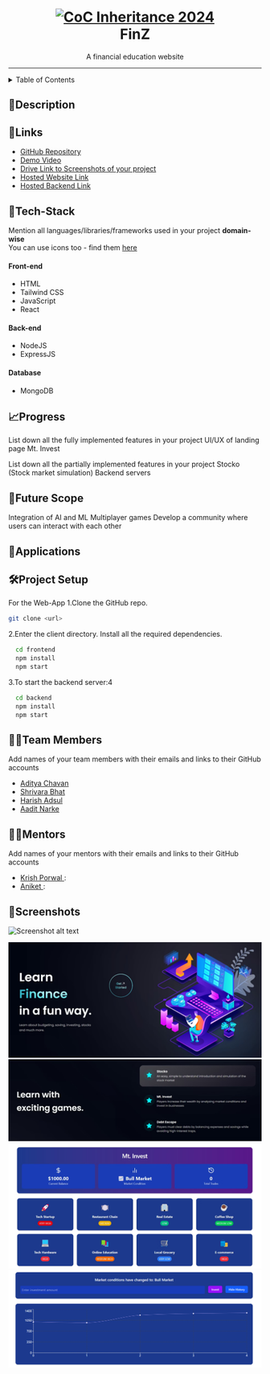 <h1 align="center">
  <a href="https://github.com/CommunityOfCoders/Inheritance-2024">
    <img src="./Untitled.png" alt="CoC Inheritance 2024" width="500" height="166">
  </a>
  <br>
 FinZ
</h1>

<div align="center">
   A financial education website 
</div>
<hr>

<details>
<summary>Table of Contents</summary>

- [Description](#description)
- [Links](#links)
- [Tech Stack](#tech-stack)
- [Progress](#progress)
- [Future Scope](#future-scope)
- [Applications](#applications)
- [Project Setup](#project-setup)
- [Usage](#usage)
- [Team Members](#team-members)
- [Mentors](#mentors)
- [Screenshots](#screenshots)

</details>

## 📝Description





## 🔗Links

- [GitHub Repository](https://github.com/)
- [Demo Video]()
- [Drive Link to Screenshots of your project]()
- [Hosted Website Link]()
- [Hosted Backend Link]()



## 🤖Tech-Stack

Mention all languages/libraries/frameworks used in your project **domain-wise**   
You can use icons too - find them [here](https://github.com/get-icon/geticon) 

#### Front-end
- HTML
- Tailwind CSS
- JavaScript
- React


#### Back-end
- NodeJS
- ExpressJS


#### Database
- MongoDB



## 📈Progress

List down all the fully implemented features in your project
UI/UX of landing page
Mt. Invest



List down all the partially implemented features in your project
Stocko (Stock market simulation)
Backend servers

## 🔮Future Scope
Integration of AI and ML
Multiplayer games
Develop a community where users can interact with each other


## 💸Applications


## 🛠Project Setup

For the Web-App 1.Clone the GitHub repo.
```bash
git clone <url>
```
2.Enter the client directory. Install all the required dependencies.
```bash
  cd frontend
  npm install
  npm start
```

3.To start the backend server:4
```bash
  cd backend
  npm install
  npm start
```

## 👨‍💻Team Members

Add names of your team members with their emails and links to their GitHub accounts

- [Aditya Chavan ](https://github.com/adchad90)
- [Shrivara Bhat ](https://github.com/SOULShri)
- [Harish Adsul ](https://github.com/adsulharish)
- [Aadit Narke ](https://github.com/1thirty-five)

## 👨‍🏫Mentors

Add names of your mentors with their emails and links to their GitHub accounts

- [Krish Porwal ]():
- [Aniket ]():

## 📱Screenshots


![Screenshot alt text]( "screenshot")

![alt text](image.png)
![alt text](image-1.png)
![alt text](image-2.png)
![alt text](image-3.png)

